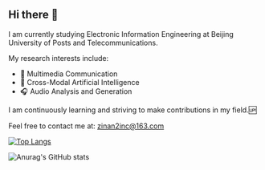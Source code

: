 ## Hi there 👋

I am currently studying Electronic Information Engineering at Beijing University of Posts and Telecommunications.

My research interests include:

- 📡 Multimedia Communication
- 🔄 Cross-Modal Artificial Intelligence
- 🎧 Audio Analysis and Generation

I am continuously learning and striving to make contributions in my field.🆙

Feel free to contact me at: [zinan2inc@163.com](mailto:zinan2inc@163.com)

[![Top Langs](https://github-readme-stats.vercel.app/api/top-langs/?username=2incccc&layout=compact)](https://github.com/anuraghazra/github-readme-stats)

![Anurag's GitHub stats](https://github-readme-stats.vercel.app/api?username=2incccc&show_icons=true)

